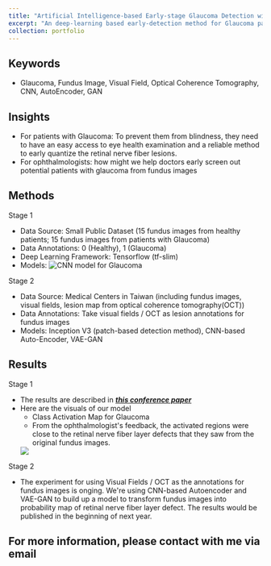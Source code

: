 ```yaml
---
title: "Artificial Intelligence-based Early-stage Glaucoma Detection with Fundus Images"
excerpt: "An deep-learning based early-detection method for Glaucoma patients<br/><img src='/cfyehprofile/images/Glaucoma_Brief_v.png'>"
collection: portfolio
---
```


Keywords
---
- Glaucoma, Fundus Image, Visual Field, Optical Coherence Tomography, CNN, AutoEncoder, GAN

Insights
---
- For patients with Glaucoma: To prevent them from blindness, they need to have an easy access to eye health examination and a reliable method to early quantize the retinal nerve fiber lesions.
- For ophthalmologists: how might we help doctors early screen out potential patients with glaucoma from fundus images

Methods
---
Stage 1
- Data Source: Small Public Dataset (15 fundus images from healthy patients; 15 fundus images from patients with Glaucoma)
- Data Annotations: 0 (Healthy), 1 (Glaucoma)
- Deep Learning Framework: Tensorflow (tf-slim)
- Models: 
![CNN model for Glaucoma](/cfyehprofile/images/glaucoma_model.png)

Stage 2
- Data Source: Medical Centers in Taiwan (including fundus images, visual fields, lesion map from optical coherence tomography(OCT))
- Data Annotations: Take visual fields / OCT as lesion annotations for fundus images
- Models: Inception V3 (patch-based detection method), CNN-based Auto-Encoder, VAE-GAN

Results
---
Stage 1
- The results are described in [**_this conference paper_**](/cfyehprofile/files/20180708CVGIP2018_v1.3.pdf)
- Here are the visuals of our model
	- Class Activation Map for Glaucoma  
	- From the ophthalmologist's feedback, the activated regions were close to the retinal nerve fiber layer defects that they saw from the original fundus images.
	<img src='/cfyehprofile/images/Glaucoma_CVGIP_v.png'>

Stage 2
- The experiment for using Visual Fields / OCT as the annotations for fundus images is onging. We're using CNN-based Autoencoder and VAE-GAN to build up a model to transform fundus images into probability map of retinal nerve fiber layer defect. The results would be published in the beginning of next year.


## For more information, please contact with me via email
